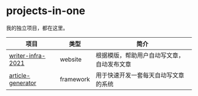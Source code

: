 # projects-in-one

我的独立项目，都在这里。

| 项目 | 类型 | 简介 |
| --- | --- | --- |
| [writer-infra-2021](projects/writer-infra-2021/) | website | 根据模版，帮助用户自动写文章，自动发布文章 |
| [article-generator](projects/article-generator/) | framework |  用于快速开发一套每天自动写文章的系统 |
